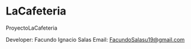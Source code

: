 # LaCafeteria
ProyectoLaCafeteria

Developer: Facundo Ignacio Salas
Email: FacundoSalasu19@gmail.com